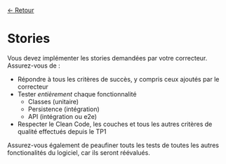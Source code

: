 [← Retour](../README.md)

# Stories

Vous devez implémenter les stories demandées par votre correcteur. Assurez-vous de :

- Répondre à tous les critères de succès, y compris ceux ajoutés par le correcteur
- Tester *entièrement* chaque fonctionnalité
  - Classes (unitaire)
  - Persistence (intégration)
  - API (intégration ou e2e)
- Respecter le Clean Code, les couches et tous les autres critères de qualité effectués depuis le TP1

Assurez-vous également de peaufiner touts les tests de toutes les autres fonctionalités du logiciel, car ils seront réévalués.
 